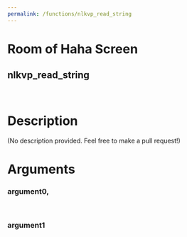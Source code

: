 ```yaml
---
permalink: /functions/nlkvp_read_string
---
```

# Room of Haha Screen  
## nlkvp_read_string  
&nbsp;  
# Description  
(No description provided. Feel free to make a pull request!) 
&nbsp;  
# Arguments
### argument0, 

&nbsp;  
### argument1

&nbsp;  


